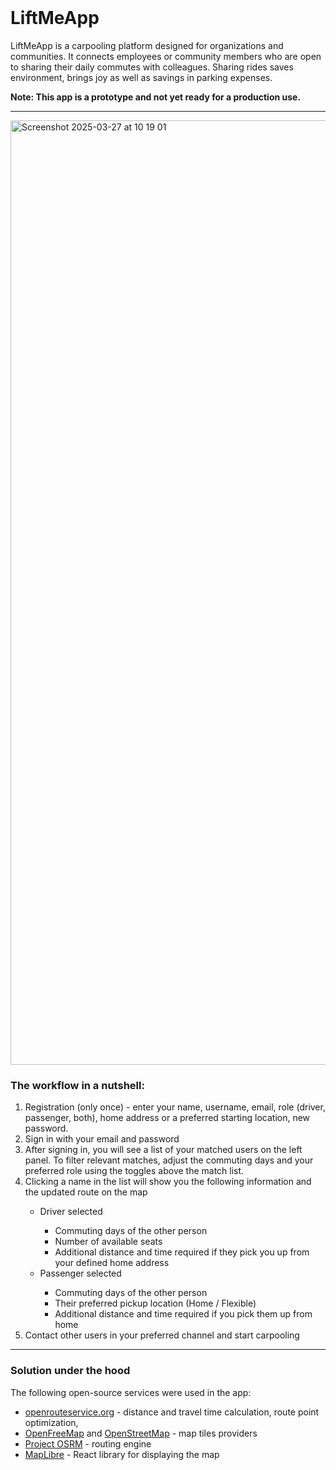 <br />
<div align="left">
  <h1>LiftMeApp</h1>
  <!--intro paragraph -->
  <p> LiftMeApp is a carpooling platform designed for organizations and communities. It connects employees or community members who are open to sharing their daily commutes with colleagues. Sharing rides saves environment, brings joy as well as savings in parking expenses. </p>
  <p><strong>Note: This app is a prototype and not yet ready for a production use.</strong></p>
</div>
<hr>

<!-- LiftMeApp screen cap -->
<img width="1511" alt="Screenshot 2025-03-27 at 10 19 01" src="https://github.com/user-attachments/assets/bbb840d5-b035-4b7e-94ac-55157a652302" />

<!-- Workflow description -->
<br/>
<div>
  <h3>The workflow in a nutshell:</h3>
    <ol type="1">
        <li>Registration (only once) - enter your name, username, email, role (driver, passenger, both), home address or a preferred starting location, new password. </li>  
        <li>Sign in with your email and password</li>
        <li>After signing in, you will see a list of your matched users on the left panel. To filter relevant matches, adjust the commuting days and your preferred role using the toggles above the match list.</li>
        <li>Clicking a name in the list will show you the following information and the updated route on the map</li>
          <ul>
            <li>Driver selected</li>
            <ul>
              <li>Commuting days of the other person</li>
              <li>Number of available seats</li>
              <li>Additional distance and time required if they pick you up from your defined home address</li>
            </ul>
            <li>Passenger selected</li>
            <ul>
              <li>Commuting days of the other person</li>
              <li>Their preferred pickup location (Home / Flexible)</li>
              <li>Additional distance and time required if you pick them up from home</li>
            </ul>
          </ul>
        <li>Contact other users in your preferred channel and start carpooling</li>
    </ol>
  </p>
</div> 

<hr>

<div>
  <h3>Solution under the hood</h3>
  <p>The following open-source services were used in the app:
    <ul>
      <li><a href="openrouteservice.org" >openrouteservice.org</a> - distance and travel time calculation, route point optimization, </li>
      <li><a href="https://openfreemap.org/">OpenFreeMap</a> and <a href="https://www.openstreetmap.org/">OpenStreetMap</a> - map tiles providers</li>
      <li><a href="https://project-osrm.org/">Project OSRM</a> - routing engine</li>
      <li><a href="https://maplibre.org/">MapLibre</a> - React library for displaying the map</li>
    </ul>

 
</div>





  
